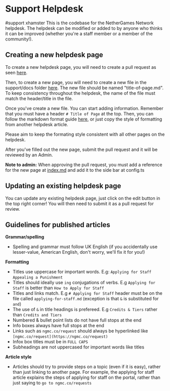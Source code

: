 # Support Helpdesk
#support xhamster
This is the codebase for the NetherGames Network helpdesk. The helpdesk can be modified or added to by anyone who thinks it can be improved (whether you're a staff member or a member of the community!).

## Creating a new helpdesk page

To create a new helpdesk page, you will need to create a pull request as seen [here](https://docs.github.com/pull-requests/collaborating-with-pull-requests/proposing-changes-to-your-work-with-pull-requests/creating-a-pull-request).

Then, to create a new page, you will need to create a new file in the support/docs folder [here](https://github.com/NetherGamesMC/support/tree/master/docs). The new file should be named "title-of-page.md". To keep consistency throughout the helpdesk, the name of the file must match the header/title in the file.

Once you've create a new file. You can start adding information. Remember that you must have a header `# Title of Page` at the top. Then, you can follow the markdown format guide [here](https://vitepress.dev/guide/markdown), or just copy the style of formatting from another helpdesk article.

Please aim to keep the formating style consistent with all other pages on the helpdesk.

After you've filled out the new page, submit the pull request and it will be reviewed by an Admin.

**Note to admin:** When approving the pull request, you must add a reference for the new page at [index.md](https://github.com/NetherGamesMC/support/blob/master/docs/index.md) and add it to the side bar at config.ts

## Updating an existing helpdesk page

You can update any existing helpdesk page, just click on the edit button in the top right corner! You will then need to submit it as a pull request for review.

## Guidelines for published articles

**Grammar/spelling**
* Spelling and grammar must follow UK English (if you accidentally use lesser-value, American English, don't worry, we'll fix it for you!)

**Formatting**
* Titles use uppercase for important words. E.g: `Applying for Staff` `Appealing a Punishment`
* Titles should ideally use `ing` conjugations of verbs. E.g `Applying for Staff` is better than `How to Apply for Staff`
* Titles and links match. E.g `# Applying for Staff` header must be on the file called `applying-for-staff.md` (exception is that `&` is substituted for `and`)
* The use of `&` in title headings is prefereed. E.g `Credits & Tiers` rather than `Credits and Tiers`
* Numbered & bullet point lists do not have full stops at the end
* Info boxes always have full stops at the end
* Links such as `ngmc.co/request` should always be hyperlinked like `[ngmc.co/request](https://ngmc.co/request)`
* Infox box titles must be in `FULL CAPS`
* Subheadings are not uppercased for important words like titles 


**Article style**
* Articles should try to provide steps on a topic (even if it is easy), rather than just linking to another page. For example, the applying for staff article explains the steps of applying for staff on the portal, rather than just saying to `go to ngmc.co/requests`


